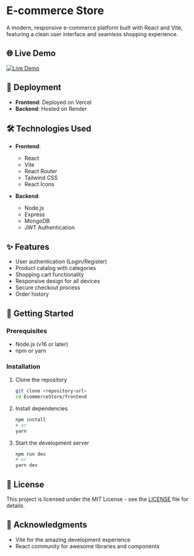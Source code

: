 # E-commerce Store

A modern, responsive e-commerce platform built with React and Vite, featuring a clean user interface and seamless shopping experience.

## 🌐 Live Demo

[![Live Demo](https://img.shields.io/badge/Visit%20Live%20Site-000000?style=for-the-badge&logo=vercel&logoColor=white)](https://vercel.com/rupeshkumar6410g-mailcoms-projects/ecommerce-store)

## 🚀 Deployment

- **Frontend**: Deployed on Vercel
- **Backend**: Hosted on Render

## 🛠️ Technologies Used

- **Frontend**:
  - React
  - Vite
  - React Router
  - Tailwind CSS
  - React Icons

- **Backend**:
  - Node.js
  - Express
  - MongoDB
  - JWT Authentication

## ✨ Features

- User authentication (Login/Register)
- Product catalog with categories
- Shopping cart functionality
- Responsive design for all devices
- Secure checkout process
- Order history

## 🚀 Getting Started

### Prerequisites

- Node.js (v16 or later)
- npm or yarn

### Installation

1. Clone the repository
   ```bash
   git clone <repository-url>
   cd EcommerceStore/frontend
   ```

2. Install dependencies
   ```bash
   npm install
   # or
   yarn
   ```

3. Start the development server
   ```bash
   npm run dev
   # or
   yarn dev
   ```

## 📝 License

This project is licensed under the MIT License - see the [LICENSE](LICENSE) file for details.

## 🙏 Acknowledgments

- Vite for the amazing development experience
- React community for awesome libraries and components
